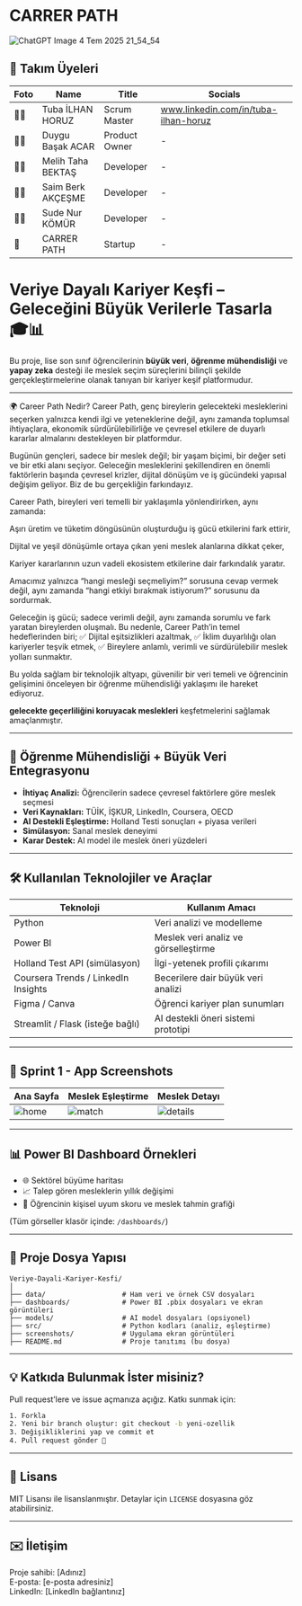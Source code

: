 # CARRER PATH
![ChatGPT Image 4 Tem 2025 21_54_54](https://github.com/user-attachments/assets/ecd003cd-5ce1-47dd-8b25-a8b42be8d227)

## 👥 Takım Üyeleri

| Foto | Name | Title | Socials |
|------|------|-------|---------|
| 👩‍💼 | Tuba İLHAN HORUZ | Scrum Master | www.linkedin.com/in/tuba-ilhan-horuz|
| 👩‍💼 | Duygu Başak ACAR | Product Owner | - |
| 👨‍💻 | Melih Taha BEKTAŞ | Developer | - |
| 👨‍💻 | Saim Berk AKÇEŞME| Developer | - |
| 👩‍💻 | Sude Nur KÖMÜR | Developer | - |
| 🚀 | CARRER PATH | Startup | - |
# Veriye Dayalı Kariyer Keşfi – Geleceğini Büyük Verilerle Tasarla 🎓📊

Bu proje, lise son sınıf öğrencilerinin **büyük veri**, **öğrenme mühendisliği** ve **yapay zeka** desteği ile meslek seçim süreçlerini bilinçli şekilde gerçekleştirmelerine olanak tanıyan bir kariyer keşif platformudur.

---
🌍 Career Path Nedir?
Career Path, genç bireylerin gelecekteki mesleklerini seçerken yalnızca kendi ilgi ve yeteneklerine değil, aynı zamanda toplumsal ihtiyaçlara, ekonomik sürdürülebilirliğe ve çevresel etkilere de duyarlı kararlar almalarını destekleyen bir platformdur.

Bugünün gençleri, sadece bir meslek değil; bir yaşam biçimi, bir değer seti ve bir etki alanı seçiyor. Geleceğin mesleklerini şekillendiren en önemli faktörlerin başında çevresel krizler, dijital dönüşüm ve iş gücündeki yapısal değişim geliyor. Biz de bu gerçekliğin farkındayız.

Career Path, bireyleri veri temelli bir yaklaşımla yönlendirirken, aynı zamanda:

Aşırı üretim ve tüketim döngüsünün oluşturduğu iş gücü etkilerini fark ettirir,

Dijital ve yeşil dönüşümle ortaya çıkan yeni meslek alanlarına dikkat çeker,

Kariyer kararlarının uzun vadeli ekosistem etkilerine dair farkındalık yaratır.

Amacımız yalnızca “hangi mesleği seçmeliyim?” sorusuna cevap vermek değil, aynı zamanda “hangi etkiyi bırakmak istiyorum?” sorusunu da sordurmak.

Geleceğin iş gücü; sadece verimli değil, aynı zamanda sorumlu ve fark yaratan bireylerden oluşmalı. Bu nedenle, Career Path’in temel hedeflerinden biri;
✅ Dijital eşitsizlikleri azaltmak,
✅ İklim duyarlılığı olan kariyerler teşvik etmek,
✅ Bireylere anlamlı, verimli ve sürdürülebilir meslek yolları sunmaktır.

Bu yolda sağlam bir teknolojik altyapı, güvenilir bir veri temeli ve öğrencinin gelişimini önceleyen bir öğrenme mühendisliği yaklaşımı ile hareket ediyoruz.


**gelecekte geçerliliğini koruyacak meslekleri** keşfetmelerini sağlamak amaçlanmıştır.

---

## 🧠 Öğrenme Mühendisliği + Büyük Veri Entegrasyonu

- **İhtiyaç Analizi:** Öğrencilerin sadece çevresel faktörlere göre meslek seçmesi
- **Veri Kaynakları:** TÜİK, İŞKUR, LinkedIn, Coursera, OECD
- **AI Destekli Eşleştirme:** Holland Testi sonuçları + piyasa verileri
- **Simülasyon:** Sanal meslek deneyimi
- **Karar Destek:** AI model ile meslek öneri yüzdeleri

---

## 🛠️ Kullanılan Teknolojiler ve Araçlar

| Teknoloji | Kullanım Amacı |
|-----------|----------------|
| Python | Veri analizi ve modelleme |
| Power BI | Meslek veri analiz ve görselleştirme |
| Holland Test API (simülasyon) | İlgi-yetenek profili çıkarımı |
| Coursera Trends / LinkedIn Insights | Becerilere dair büyük veri analizi |
| Figma / Canva | Öğrenci kariyer plan sunumları |
| Streamlit / Flask (isteğe bağlı) | AI destekli öneri sistemi prototipi |

---

## 📸 Sprint 1 - App Screenshots

| Ana Sayfa | Meslek Eşleştirme | Meslek Detayı |
|----------|-------------------|----------------|
| ![home](screenshots/home.png) | ![match](screenshots/match.png) | ![details](screenshots/detail.png) |

---

## 📊 Power BI Dashboard Örnekleri

- 🌐 Sektörel büyüme haritası  
- 📈 Talep gören mesleklerin yıllık değişimi  
- 🧠 Öğrencinin kişisel uyum skoru ve meslek tahmin grafiği

(Tüm görseller klasör içinde: `/dashboards/`)

---

## 📁 Proje Dosya Yapısı

```
Veriye-Dayali-Kariyer-Kesfi/
│
├── data/                   # Ham veri ve örnek CSV dosyaları
├── dashboards/             # Power BI .pbix dosyaları ve ekran görüntüleri
├── models/                 # AI model dosyaları (opsiyonel)
├── src/                    # Python kodları (analiz, eşleştirme)
├── screenshots/            # Uygulama ekran görüntüleri
├── README.md               # Proje tanıtımı (bu dosya)
```

---

## 💡 Katkıda Bulunmak İster misiniz?

Pull request’lere ve issue açmanıza açığız. Katkı sunmak için:

```bash
1. Forkla
2. Yeni bir branch oluştur: git checkout -b yeni-ozellik
3. Değişikliklerini yap ve commit et
4. Pull request gönder 🎉
```

---

## 📄 Lisans

MIT Lisansı ile lisanslanmıştır. Detaylar için `LICENSE` dosyasına göz atabilirsiniz.

---

## ✉️ İletişim

Proje sahibi: [Adınız]  
E-posta: [e-posta adresiniz]  
LinkedIn: [LinkedIn bağlantınız]

